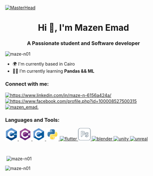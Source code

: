 [![MasterHead](https://storage.googleapis.com/replit/images/1686628398900_9650e8f289c3333cdff29f8d00a77e06.gif)](https://rishavchanda.io)
<h1 align="center">Hi 👋, I'm Mazen Emad</h1>
<h3 align="center">A Passionate student and Software developer</h3>

<p align="left"> <img src="https://komarev.com/ghpvc/?username=maze-n01&label=Profile%20views&color=0e75b6&style=flat" alt="maze-n01" /> </p>

- 🌍 I'm currently based in Cairo
- 👨‍💻 I’m currently learning **Pandas && ML**

<h3 align="left">Connect with me:</h3>
<p align="left">
  
<a href="https://www.linkedin.com/in/mazen-emad-6156a424a/" target="blank"><img align="center" src="https://raw.githubusercontent.com/rahuldkjain/github-profile-readme-generator/master/src/images/icons/Social/linked-in-alt.svg" alt="https://www.linkedin.com/in/maze-n-6156a424a/" height="30" width="40" /></a>
<a href="https://www.facebook.com/profile.php?id=100008527500315" target="blank"><img align="center" src="https://raw.githubusercontent.com/rahuldkjain/github-profile-readme-generator/master/src/images/icons/Social/facebook.svg" alt="https://www.facebook.com/profile.php?id=100008527500315" height="30" width="40" /></a>
<a href="https://codeforces.com/profile/mazen_emad." target="blank"><img align="center" src="https://raw.githubusercontent.com/rahuldkjain/github-profile-readme-generator/master/src/images/icons/Social/codeforces.svg" alt="mazen_emad." height="30" width="40" /></a>
</p>

<h3 align="left">Languages and Tools:</h3>
<p align="left"> <a href="https://www.w3schools.com/cpp/" target="_blank" rel="noreferrer"> <img src="https://raw.githubusercontent.com/devicons/devicon/master/icons/cplusplus/cplusplus-original.svg" alt="cplusplus" width="40" height="40"/> </a> <a href="https://www.w3schools.com/cs/" target="_blank" rel="noreferrer"> <img src="https://raw.githubusercontent.com/devicons/devicon/master/icons/csharp/csharp-original.svg" alt="csharp" width="40" height="40"/> </a> <a href="https://www.cprogramming.com/" target="_blank" rel="noreferrer"> <img src="https://raw.githubusercontent.com/devicons/devicon/master/icons/c/c-original.svg" alt="c" width="40" height="40"/> </a> <a href="https://www.python.org" target="_blank" rel="noreferrer"> <img src="https://raw.githubusercontent.com/devicons/devicon/master/icons/python/python-original.svg" alt="python" width="40" height="40"/> </a> <a href="https://flutter.dev" target="_blank" rel="noreferrer"> <img src="https://www.vectorlogo.zone/logos/flutterio/flutterio-icon.svg" alt="flutter" width="40" height="40"/> </a> <a href="https://www.photoshop.com/en" target="_blank" rel="noreferrer"> <img src="https://raw.githubusercontent.com/devicons/devicon/master/icons/photoshop/photoshop-line.svg" alt="photoshop" width="40" height="40"/> </a> <a href="https://www.blender.org/" target="_blank" rel="noreferrer"> <img src="https://download.blender.org/branding/community/blender_community_badge_white.svg" alt="blender" width="40" height="40"/> </a> <a href="https://unity.com/" target="_blank" rel="noreferrer"> <img src="https://www.vectorlogo.zone/logos/unity3d/unity3d-icon.svg" alt="unity" width="40" height="40"/> </a> <a href="https://unrealengine.com/" target="_blank" rel="noreferrer"> <img src="https://raw.githubusercontent.com/kenangundogan/fontisto/036b7eca71aab1bef8e6a0518f7329f13ed62f6b/icons/svg/brand/unreal-engine.svg" alt="unreal" width="40" height="40"/> </a> </p>

<br>

<p>&nbsp;<img align="center" src="https://github-readme-stats.vercel.app/api?username=maze-n01&show_icons=true&locale=en&theme=algolia" alt="maze-n01" /></p>


<p><img align="left" src="https://github-readme-stats.vercel.app/api/top-langs?username=maze-n01&show_icons=true&locale=en&layout=compact" alt="maze-n01" /></p>
